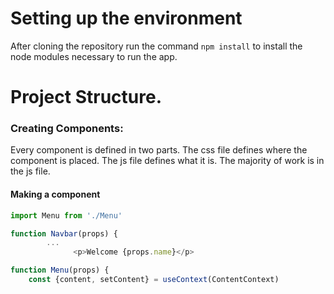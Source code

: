 # Setting up the environment

After cloning the repository run the command `npm install` to install the node modules necessary to run the app.
# Project Structure.

### Creating Components:

Every component is defined in two parts. The css file defines where the component is placed. The js file defines what it is. The majority of work is in the js file. 

#### Making a component

```javascript
import Menu from './Menu'
```


```javascript
function Navbar(props) {
        ...
              <p>Welcome {props.name}</p>
```


```javascript
function Menu(props) {
    const {content, setContent} = useContext(ContentContext)
```


